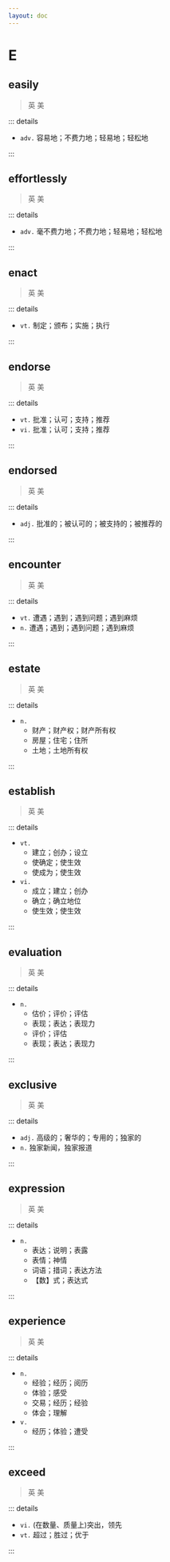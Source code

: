 ```yaml
---
layout: doc
---
```


# E

## easily
> 英 <Phonetic word="easily" lang="en-GB" phonetic="/ˈiːzlɪ/"/>
> 美 <Phonetic word="easily" lang="en-US" phonetic="/ˈiːzlɪ/"/>

::: details

- `adv.` 容易地；不费力地；轻易地；轻松地

:::

## effortlessly
> 英 <Phonetic word="effortlessly" lang="en-GB" phonetic="/ɪˈfɔːtlɪsli/"/>
> 美 <Phonetic word="effortlessly" lang="en-US" phonetic="/ɪˈfɔːtlɪsli/"/>

::: details

- `adv.` 毫不费力地；不费力地；轻易地；轻松地

:::

## enact
> 英 <Phonetic word="enact" lang="en-GB" phonetic="/ɪnˈkɑːt/"/>
> 美 <Phonetic word="enact" lang="en-US" phonetic="/ɪnˈkɑːt/"/>

::: details

- `vt.` 制定；颁布；实施；执行

:::

## endorse
> 英 <Phonetic word="endorse" lang="en-GB" phonetic="/ɪnˈdɔːs/"/>
> 美 <Phonetic word="endorse" lang="en-US" phonetic="/ɪnˈdɔːs/"/>

::: details

- `vt.` 批准；认可；支持；推荐
- `vi.` 批准；认可；支持；推荐

:::

## endorsed
> 英 <Phonetic word="endorsed" lang="en-GB" phonetic="/ɪnˈdɔːst/"/>
> 美 <Phonetic word="endorsed" lang="en-US" phonetic="/ɪnˈdɔːst/"/>

::: details

- `adj.` 批准的；被认可的；被支持的；被推荐的

:::

## encounter
> 英 <Phonetic word="encounter" lang="en-GB" phonetic="/ɪnˈkaʊntə/"/>
> 美 <Phonetic word="encounter" lang="en-US" phonetic="/ɪnˈkaʊntə/"/>

::: details

- `vt.` 遭遇；遇到；遇到问题；遇到麻烦
- `n.` 遭遇；遇到；遇到问题；遇到麻烦

:::

## estate
> 英 <Phonetic word="estate" lang="en-GB" phonetic="/ɪ'steɪt/"/>
> 美 <Phonetic word="estate" lang="en-US" phonetic="/ɪ'steɪt/"/>

::: details

- `n.`
    * 财产；财产权；财产所有权
    * 房屋；住宅；住所
    * 土地；土地所有权
    
:::

## establish
> 英 <Phonetic word="establish" lang="en-GB" phonetic="/ɪˈsteɪblɪʃ/"/>
> 美 <Phonetic word="establish" lang="en-US" phonetic="/ɪˈsteɪblɪʃ/"/>

::: details

- `vt.`
    * 建立；创办；设立
    * 使确定；使生效
    * 使成为；使生效
- `vi.`
    * 成立；建立；创办
    * 确立；确立地位
    * 使生效；使生效

:::

## evaluation
> 英 <Phonetic word="evaluation" lang="en-GB" phonetic="/ɪˌvæljuˈeɪʃn/"/>
> 美 <Phonetic word="evaluation" lang="en-US" phonetic="/ɪˌvæljuˈeɪʃn/"/>

::: details

- `n.`
    * 估价；评价；评估
    * 表现；表达；表现力
    * 评价；评估
    * 表现；表达；表现力

:::

## exclusive
> 英 <Phonetic word="exclusive" lang="en-GB" phonetic="/ɪkˈskluːsɪv/"/>
> 美 <Phonetic word="exclusive" lang="en-US" phonetic="/ɪkˈskluːsɪv/"/>

::: details

- `adj.` 高级的；奢华的；专用的；独家的
- `n.` 独家新闻，独家报道

:::

## expression
> 英 <Phonetic word="expression" lang="en-GB" phonetic="/ɪkˈspreʃn/"/>
> 美 <Phonetic word="expression" lang="en-US" phonetic="/ɪkˈspreʃn/"/>

::: details

- `n.` 
    * 表达；说明；表露
    * 表情；神情
    * 词语；措词；表达方法
    * 【数】式；表达式

:::

## experience
> 英 <Phonetic word="experience" lang="en-GB" phonetic="/ɪkˈspɪəriəns/"/>
> 美 <Phonetic word="experience" lang="en-US" phonetic="/ɪkˈspɪəriəns/"/>

::: details

- `n.`
    * 经验；经历；阅历
    * 体验；感受
    * 交易；经历；经验
    * 体会；理解
- `v.`
   * 经历；体验；遭受

:::

## exceed
> 英 <Phonetic word="exceed" lang="en-GB" phonetic="/ɪk'siːd/"/>
> 美 <Phonetic word="exceed" lang="en-US" phonetic="/ɪk'siːd/"/>

::: details

- `vi.`  (在数量、质量上)突出，领先
- `vt.` 超过；胜过；优于

:::